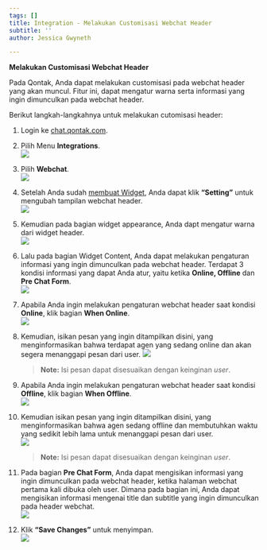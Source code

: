 ```yaml
---
tags: []
title: Integration - Melakukan Customisasi Webchat Header
subtitle: ''
author: Jessica Gwyneth

---
```

**Melakukan Customisasi Webchat Header**

Pada Qontak, Anda dapat melakukan customisasi pada webchat header yang akan muncul. Fitur ini, dapat mengatur warna serta informasi yang ingin dimunculkan pada webchat header.

Berikut langkah-langkahnya untuk melakukan cutomisasi header:

 1. Login ke [chat.qontak.com](http://chat.qontak.com).
 2. Pilih Menu **Integrations**.  
    ![](/uploads/1webchat-1.png)
 3. Pilih **Webchat**.  
    ![](/uploads/2webchat.png)
 4. Setelah Anda sudah [membuat Widget](https://support.qontak.com/docs/omnichannel/integration/integration-mengintegrasikan-whatsapp/), Anda dapat klik **“Setting”** untuk mengubah tampilan webchat header.  
    ![](/uploads/3webchat.png)
 5. Kemudian pada bagian widget appearance, Anda dapt mengatur warna dari widget header.  
    ![](/uploads/4webchat.png)
 6. Lalu pada bagian Widget Content, Anda dapat melakukan pengaturan informasi yang ingin dimunculkan pada webchat header. Terdapat 3 kondisi informasi yang dapat Anda atur, yaitu ketika **Online, Offline** dan **Pre Chat Form**.  
    ![](/uploads/5webchat.png)
 7. Apabila Anda ingin melakukan pengaturan webchat header saat kondisi **Online**, klik bagian **When Online**.  
    ![](/uploads/6webchat.png)
 8. Kemudian, isikan pesan yang ingin ditampilkan disini, yang menginformasikan bahwa terdapat agen yang sedang online dan akan segera menanggapi pesan dari user. ![](/uploads/7webchat.png)

    > **Note:** Isi pesan dapat disesuaikan dengan keinginan _user_.
 9. Apabila Anda ingin melakukan pengaturan webchat header saat kondisi **Offline**, klik bagian **When Offline**.  
    ![](/uploads/8webchat.png)
10. Kemudian isikan pesan yang ingin ditampilkan disini, yang menginformasikan bahwa agen sedang offline dan membutuhkan waktu yang sedikit lebih lama untuk menanggapi pesan dari user.  
    ![](/uploads/9webchat.png)

    > **Note:** Isi pesan dapat disesuaikan dengan keinginan _user_.
11. Pada bagian **Pre Chat Form**, Anda dapat mengisikan informasi yang ingin dimunculkan pada webchat header, ketika halaman webchat pertama kali dibuka oleh user. Dimana pada bagian ini, Anda dapat mengisikan informasi mengenai title dan subtitle yang ingin dimunculkan pada header webchat.  
    ![](/uploads/10webchat.png)
12. Klik **“Save Changes”** untuk menyimpan.  
    ![](/uploads/11webchat.png)